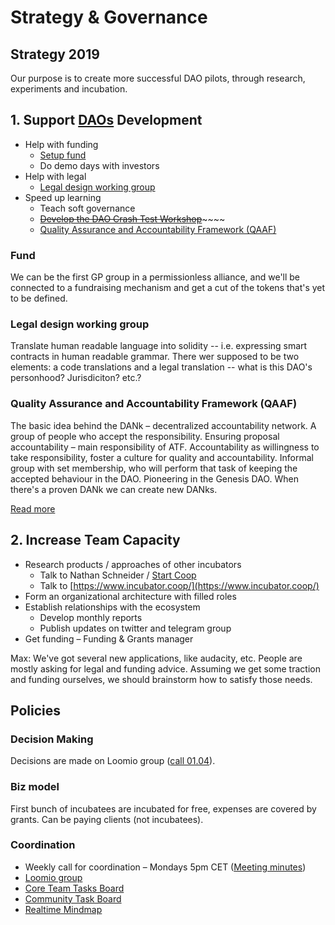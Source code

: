# Strategy & Governance

## Strategy 2019

Our purpose is to create more successful DAO pilots, through research, experiments and incubation.

## 1. Support [DAOs](../../dao/) Development

* Help with funding
  * [Setup fund](./#fund)
  * Do demo days with investors
* Help with legal
  * [Legal design working group](./#legal-design-working-group)
* Speed up learning
  * Teach soft governance
  * [~~Develop the DAO Crash Test Workshop~~](../../projects/dao-crash-test/)~~~~
  * [Quality Assurance and Accountability Framework \(QAAF\)](./#quality-assurance-and-accountability-framework-qaaf)

### Fund

We can be the first GP group in a permissionless alliance, and we'll be connected to a fundraising mechanism and get a cut of the tokens that's yet to be defined.  

### Legal design working group

Translate human readable language into solidity -- i.e. expressing smart contracts in human readable grammar.  There wer supposed to be two elements: a code translations and a legal translation -- what is this DAO's personhood?  Jurisdiciton? etc.?  

### Quality Assurance and Accountability Framework \(QAAF\)

The basic idea behind the DANk – decentralized accountability network. A group of people who accept the responsibility. Ensuring proposal accountability – main responsibility of ATF. Accountability as willingness to take responsibility, foster a culture for quality and accountability. Informal group with set membership, who will perform that task of keeping the accepted behaviour in the DAO. Pioneering in the Genesis DAO. When there's a proven DANk we can create new DANks.

[Read more](https://docs.google.com/document/d/1LLdsYCQi2fDiV2svFEzZGgsYn81cLlcfQ3kE_1OrKwo/edit)

## 2. Increase Team Capacity

* Research products / approaches of other incubators
  * Talk to Nathan Schneider / [Start Coop](https://start.coop/)
  * Talk to [https://www.incubator.coop/](https://www.incubator.coop/)
* Form an organizational architecture with filled roles
* Establish relationships with the ecosystem
  * Develop monthly reports
  * Publish updates on twitter and telegram group
* Get funding – Funding & Grants manager

Max: We've got several new applications, like audacity, etc. People are mostly asking for legal and funding advice.  Assuming we get some traction and funding ourselves, we should brainstorm how to satisfy those needs.  

## Policies

### Decision Making

Decisions are made on Loomio group \([call 01.04](https://dao-incubator.gitbook.io/wiki/org/tacticals/wg-call-xx.03.2019)\).

### Biz model

First bunch of incubatees are incubated for free, expenses are covered by grants. Can be paying clients \(not incubatees\).

### Coordination

* Weekly call for coordination – Mondays 5pm CET \([Meeting minutes](../tacticals/)\)
* [Loomio group](https://www.loomio.org/g/X5fYj0u1/daoincubator)
* [Core Team Tasks Board](https://trello.com/b/dWWt9SUj/dao-incubator)
* [Community Task Board](https://trello.com/b/XrAjqdlO/dao-incubator)
* [Realtime Mindmap](https://realtimeboard.com/welcomeonboard/3U2M3hyQolAUfwf8PFIvLIksh2h3HVR2gzBZs0LGrRCYoAgTvyUB668VA5tupte7)

